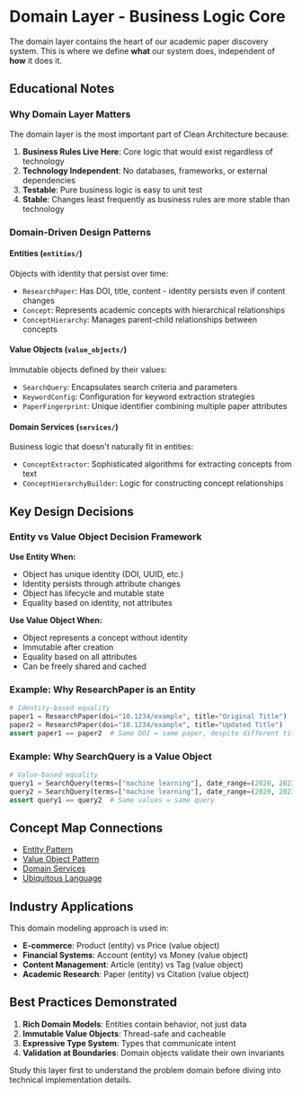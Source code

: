 # Domain Layer - Business Logic Core

The domain layer contains the heart of our academic paper discovery system. This is where we define **what** our system does, independent of **how** it does it.

## Educational Notes

### Why Domain Layer Matters

The domain layer is the most important part of Clean Architecture because:

1. **Business Rules Live Here**: Core logic that would exist regardless of technology
2. **Technology Independent**: No databases, frameworks, or external dependencies
3. **Testable**: Pure business logic is easy to unit test
4. **Stable**: Changes least frequently as business rules are more stable than technology

### Domain-Driven Design Patterns

#### Entities (`entities/`)
Objects with identity that persist over time:
- `ResearchPaper`: Has DOI, title, content - identity persists even if content changes
- `Concept`: Represents academic concepts with hierarchical relationships
- `ConceptHierarchy`: Manages parent-child relationships between concepts

#### Value Objects (`value_objects/`)
Immutable objects defined by their values:
- `SearchQuery`: Encapsulates search criteria and parameters
- `KeywordConfig`: Configuration for keyword extraction strategies
- `PaperFingerprint`: Unique identifier combining multiple paper attributes

#### Domain Services (`services/`)
Business logic that doesn't naturally fit in entities:
- `ConceptExtractor`: Sophisticated algorithms for extracting concepts from text
- `ConceptHierarchyBuilder`: Logic for constructing concept relationships

## Key Design Decisions

### Entity vs Value Object Decision Framework

**Use Entity When:**
- Object has unique identity (DOI, UUID, etc.)
- Identity persists through attribute changes
- Object has lifecycle and mutable state
- Equality based on identity, not attributes

**Use Value Object When:**
- Object represents a concept without identity
- Immutable after creation
- Equality based on all attributes
- Can be freely shared and cached

### Example: Why ResearchPaper is an Entity

```python
# Identity-based equality
paper1 = ResearchPaper(doi="10.1234/example", title="Original Title")
paper2 = ResearchPaper(doi="10.1234/example", title="Updated Title")
assert paper1 == paper2  # Same DOI = same paper, despite different titles
```

### Example: Why SearchQuery is a Value Object

```python
# Value-based equality
query1 = SearchQuery(terms=["machine learning"], date_range=(2020, 2023))
query2 = SearchQuery(terms=["machine learning"], date_range=(2020, 2023))
assert query1 == query2  # Same values = same query
```

## Concept Map Connections

- [Entity Pattern](../../../concept_storage/concepts/domain_modeling/entity_pattern.md)
- [Value Object Pattern](../../../concept_storage/concepts/domain_modeling/value_object_pattern.md)
- [Domain Services](../../../concept_storage/concepts/domain_modeling/domain_services.md)
- [Ubiquitous Language](../../../concept_storage/concepts/domain_modeling/ubiquitous_language.md)

## Industry Applications

This domain modeling approach is used in:
- **E-commerce**: Product (entity) vs Price (value object)
- **Financial Systems**: Account (entity) vs Money (value object)
- **Content Management**: Article (entity) vs Tag (value object)
- **Academic Research**: Paper (entity) vs Citation (value object)

## Best Practices Demonstrated

1. **Rich Domain Models**: Entities contain behavior, not just data
2. **Immutable Value Objects**: Thread-safe and cacheable
3. **Expressive Type System**: Types that communicate intent
4. **Validation at Boundaries**: Domain objects validate their own invariants

Study this layer first to understand the problem domain before diving into technical implementation details.
